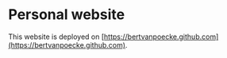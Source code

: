 # Personal website

This website is deployed on [https://bertvanpoecke.github.com](https://bertvanpoecke.github.com).
